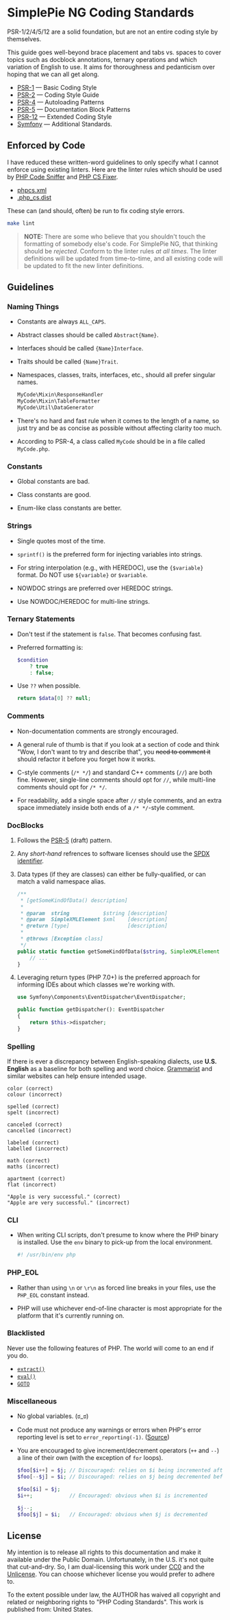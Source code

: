 # SimplePie NG Coding Standards

PSR-1/2/4/5/12 are a solid foundation, but are not an entire coding style by themselves.

This guide goes well-beyond brace placement and tabs vs. spaces to cover topics such as docblock annotations, ternary operations and which variation of English to use. It aims for thoroughness and pedanticism over hoping that we can all get along.

* [PSR-1] — Basic Coding Style
* [PSR-2] — Coding Style Guide
* [PSR-4] — Autoloading Patterns
* [PSR-5] — Documentation Block Patterns
* [PSR-12] — Extended Coding Style
* [Symfony] — Additional Standards.

## Enforced by Code

I have reduced these written-word guidelines to only specify what I cannot enforce using existing linters. Here are the linter rules which should be used by [PHP Code Sniffer] and [PHP CS Fixer].

* [phpcs.xml](https://github.com/simplepie/simplepie-ng/blob/master/phpcs.xml)
* [.php_cs.dist](https://github.com/simplepie/simplepie-ng/blob/master/.php_cs.dist)

These can (and should, often) be run to fix coding style errors.

```bash
make lint
```

> **NOTE:** There are some who believe that you shouldn't touch the formatting of somebody else's code. For SimplePie NG, that thinking should be _rejected_. Conform to the linter rules _at all times_. The linter definitions will be updated from time-to-time, and all existing code will be updated to fit the new linter definitions.

## Guidelines

### Naming Things

* Constants are always `ALL_CAPS`.

* Abstract classes should be called `Abstract{Name}`.

* Interfaces should be called `{Name}Interface`.

* Traits should be called `{Name}Trait`.

* Namespaces, classes, traits, interfaces, etc., should all prefer singular names.

  ```php
  MyCode\Mixin\ResponseHandler
  MyCode\Mixin\TableFormatter
  MyCode\Util\DataGenerator
  ```

* There's no hard and fast rule when it comes to the length of a name, so just try and be as concise as possible without affecting clarity too much.

* According to PSR-4, a class called `MyCode` should be in a file called `MyCode.php`.

### Constants

* Global constants are bad.

* Class constants are good.

* Enum-like class constants are better.

### Strings

* Single quotes most of the time.

* `sprintf()` is the preferred form for injecting variables into strings.

* For string interpolation (e.g., with HEREDOC), use the `{$variable}` format. Do NOT use `${variable}` or `$variable`.

* NOWDOC strings are preferred over HEREDOC strings.

* Use NOWDOC/HEREDOC for multi-line strings.

### Ternary Statements

* Don't test if the statement is `false`. That becomes confusing fast.

* Preferred formatting is:

  ```php
  $condition
      ? true
      : false;
  ```

* Use `??` when possible.

  ```php
  return $data[0] ?? null;
  ```

### Comments

* Non-documentation comments are strongly encouraged.

* A general rule of thumb is that if you look at a section of code and think "Wow, I don't want to try and describe that", you <del>need to comment it</del> should refactor it before you forget how it works.

* C-style comments (`/* */`) and standard C++ comments (`//`) are both fine. However, single-line comments should opt for `//`, while multi-line comments should opt for `/* */`.

* For readability, add a single space after `//` style comments, and an extra space immediately inside both ends of a `/* */`-style comment.

### DocBlocks

1. Follows the [PSR-5](http://j.mp/psr-5) (draft) pattern.

1. Any _short-hand_ refrences to software licenses should use the [SPDX identifier](https://spdx.org/licenses/).

1. Data types (if they are classes) can either be fully-qualified, or can match a valid namespace alias.

   ```php
   /**
    * [getSomeKindOfData() description]
    * 
    * @param  string           $string [description]
    * @param  SimpleXMLElement $xml    [description]
    * @return [type]                   [description]
    * 
    * @throws [Exception class]
    */
   public static function getSomeKindOfData($string, SimpleXMLElement $xml) {
       // ...
   }
   ```

1. Leveraging return types (PHP 7.0+) is the preferred approach for informing IDEs about which classes we're working with.

   ```php
   use Symfony\Components\EventDispatcher\EventDispatcher;
   
   public function getDispatcher(): EventDispatcher
   {
       return $this->dispatcher;
   }
   ```

### Spelling

If there is ever a discrepancy between English-speaking dialects, use **U.S. English** as a baseline for both spelling and word choice. [Grammarist](http://grammarist.com/spelling/) and similar websites can help ensure intended usage.

```
color (correct)
colour (incorrect)

spelled (correct)
spelt (incorrect)

canceled (correct)
cancelled (incorrect)

labeled (correct)
labelled (incorrect)

math (correct)
maths (incorrect)

apartment (correct)
flat (incorrect)

"Apple is very successful." (correct)
"Apple are very successful." (incorrect)
```

### CLI

* When writing CLI scripts, don't presume to know where the PHP binary is installed. Use the `env` binary to pick-up from the local environment.

  ```bash
  #! /usr/bin/env php
  ```

### PHP_EOL

* Rather than using `\n` or `\r\n` as forced line breaks in your files, use the `PHP_EOL` constant instead.

* PHP will use whichever end-of-line character is most appropriate for the platform that it's currently running on.

### Blacklisted

Never use the following features of PHP. The world will come to an end if you do.

* [`extract()`](http://php.net/extract)
* [`eval()`](http://php.net/eval)
* [`GOTO`](http://php.net/goto)

### Miscellaneous

* No global variables. (ಠ_ಠ)

* Code must not produce any warnings or errors when PHP's error reporting level is set to `error_reporting(-1)`. ([Source](https://twitter.com/rasmus/status/7448448829))

* You are encouraged to give increment/decrement operators (`++` and `--`) a line of their own (with the exception of `for` loops).

  ```php
  $foo[$i++] = $j; // Discouraged: relies on $i being incremented after the expression is evaluated
  $foo[--$j] = $i; // Discouraged: relies on $j being decremented before the expression is evaluated

  $foo[$i] = $j;
  $i++;            // Encouraged: obvious when $i is incremented

  $j--;
  $foo[$j] = $i;   // Encouraged: obvious when $j is decremented
  ```

## License
My intention is to release all rights to this documentation and make it available under the Public Domain. Unfortunately, in the U.S. it's not quite that cut-and-dry. So, I am dual-licensing this work under [CC0](LICENSE-CC0) and the [Unlicense](LICENSE-UNLICENSE). You can choose whichever license you would prefer to adhere to.

To the extent possible under law, the AUTHOR has waived all copyright and related or neighboring rights to "PHP Coding Standards". This work is published from: <span property="vcard:Country" datatype="dct:ISO3166" content="US">United States</span>.

  [PSR-1]: http://www.php-fig.org/psr/psr-1/
  [PSR-2]: http://www.php-fig.org/psr/psr-2/
  [PSR-4]: http://www.php-fig.org/psr/psr-4/
  [PSR-5]: https://github.com/phpDocumentor/fig-standards/blob/master/proposed/phpdoc.md
  [PSR-12]: https://github.com/php-fig/fig-standards/blob/master/proposed/extended-coding-style-guide.md
  [Symfony]: https://symfony.com/doc/current/contributing/code/standards.html
  [PHP Code Sniffer]: https://github.com/squizlabs/PHP_CodeSniffer
  [PHP CS Fixer]: http://cs.sensiolabs.org
